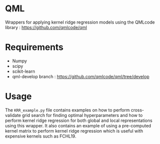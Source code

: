 # QML
Wrappers for applying kernel ridge regression models using the QMLcode library : https://github.com/qmlcode/qml

# Requirements
* Numpy
* scipy
* scikit-learn
* qml-develop branch : https://github.com/qmlcode/qml/tree/develop

# Usage
The `KRR_example.py` file contains examples on how to perform cross-validate grid search for finding optimal hyperparameters and how to perform kernel ridge regression for both global and local representations using this wrapper. It also contains an example of using a pre-computed kernel matrix to perform kernel ridge regression which is useful with expensive kernels such as FCHL19.
